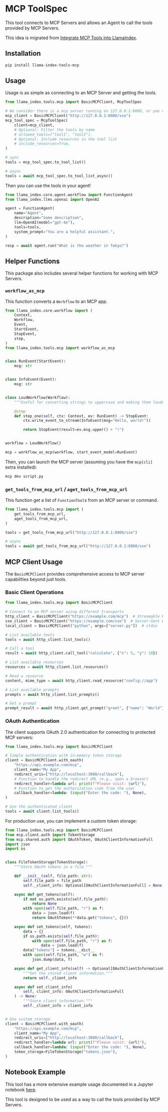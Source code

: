 # MCP ToolSpec

This tool connects to MCP Servers and allows an Agent to call the tools provided by MCP Servers.

This idea is migrated from [Integrate MCP Tools into LlamaIndex](https://psiace.me/posts/integrate-mcp-tools-into-llamaindex/).

## Installation

```bash
pip install llama-index-tools-mcp
```

## Usage

Usage is as simple as connecting to an MCP Server and getting the tools.

```python
from llama_index.tools.mcp import BasicMCPClient, McpToolSpec

# We consider there is a mcp server running on 127.0.0.1:8000, or you can use the mcp client to connect to your own mcp server.
mcp_client = BasicMCPClient("http://127.0.0.1:8000/sse")
mcp_tool_spec = McpToolSpec(
    client=mcp_client,
    # Optional: Filter the tools by name
    # allowed_tools=["tool1", "tool2"],
    # Optional: Include resources in the tool list
    # include_resources=True,
)

# sync
tools = mcp_tool_spec.to_tool_list()

# async
tools = await mcp_tool_spec.to_tool_list_async()
```

Then you can use the tools in your agent!

```python
from llama_index.core.agent.workflow import FunctionAgent
from llama_index.llms.openai import OpenAI

agent = FunctionAgent(
    name="Agent",
    description="Some description",
    llm=OpenAI(model="gpt-4o"),
    tools=tools,
    system_prompt="You are a helpful assistant.",
)

resp = await agent.run("What is the weather in Tokyo?")
```

## Helper Functions

This package also includes several helper functions for working with MCP Servers.

### `workflow_as_mcp`

This function converts a `Workflow` to an MCP app.

```python
from llama_index.core.workflow import (
    Context,
    Workflow,
    Event,
    StartEvent,
    StopEvent,
    step,
)
from llama_index.tools.mcp import workflow_as_mcp


class RunEvent(StartEvent):
    msg: str


class InfoEvent(Event):
    msg: str


class LoudWorkflow(Workflow):
    """Useful for converting strings to uppercase and making them louder."""

    @step
    def step_one(self, ctx: Context, ev: RunEvent) -> StopEvent:
        ctx.write_event_to_stream(InfoEvent(msg="Hello, world!"))

        return StopEvent(result=ev.msg.upper() + "!")


workflow = LoudWorkflow()

mcp = workflow_as_mcp(workflow, start_event_model=RunEvent)
```

Then, you can launch the MCP server (assuming you have the `mcp[cli]` extra installed):

```bash
mcp dev script.py
```

### `get_tools_from_mcp_url` / `aget_tools_from_mcp_url`

This function get a list of `FunctionTool`s from an MCP server or command.

```python
from llama_index.tools.mcp import (
    get_tools_from_mcp_url,
    aget_tools_from_mcp_url,
)

tools = get_tools_from_mcp_url("http://127.0.0.1:8000/sse")

# async
tools = await get_tools_from_mcp_url("http://127.0.0.1:8000/sse")
```

## MCP Client Usage

The `BasicMCPClient` provides comprehensive access to MCP server capabilities beyond just tools.

### Basic Client Operations

```python
from llama_index.tools.mcp import BasicMCPClient

# Connect to an MCP server using different transports
http_client = BasicMCPClient("https://example.com/mcp")  # Streamable HTTP
sse_client = BasicMCPClient("https://example.com/sse")  # Server-Sent Events
local_client = BasicMCPClient("python", args=["server.py"])  # stdio

# List available tools
tools = await http_client.list_tools()

# Call a tool
result = await http_client.call_tool("calculate", {"x": 5, "y": 10})

# List available resources
resources = await http_client.list_resources()

# Read a resource
content, mime_type = await http_client.read_resource("config://app")

# List available prompts
prompts = await http_client.list_prompts()

# Get a prompt
prompt_result = await http_client.get_prompt("greet", {"name": "World"})
```

### OAuth Authentication

The client supports OAuth 2.0 authentication for connecting to protected MCP servers:

```python
from llama_index.tools.mcp import BasicMCPClient

# Simple authentication with in-memory token storage
client = BasicMCPClient.with_oauth(
    "https://api.example.com/mcp",
    client_name="My App",
    redirect_uris=["http://localhost:3000/callback"],
    # Function to handle the redirect URL (e.g., open a browser)
    redirect_handler=lambda url: print(f"Please visit: {url}"),
    # Function to get the authorization code from the user
    callback_handler=lambda: (input("Enter the code: "), None),
)

# Use the authenticated client
tools = await client.list_tools()
```

For production use, you can implement a custom token storage:

```python
from llama_index.tools.mcp import BasicMCPClient
from mcp.client.auth import TokenStorage
from mcp.shared.auth import OAuthToken, OAuthClientInformationFull
import json
import os


class FileTokenStorage(TokenStorage):
    """Store OAuth tokens in a file."""

    def __init__(self, file_path: str):
        self.file_path = file_path
        self._client_info: Optional[OAuthClientInformationFull] = None

    async def get_tokens(self):
        if not os.path.exists(self.file_path):
            return None
        with open(self.file_path, "r") as f:
            data = json.load(f)
            return OAuthToken(**data.get("tokens", {}))

    async def set_tokens(self, tokens):
        data = {}
        if os.path.exists(self.file_path):
            with open(self.file_path, "r") as f:
                data = json.load(f)
        data["tokens"] = tokens.__dict__
        with open(self.file_path, "w") as f:
            json.dump(data, f)

    async def get_client_info(self) -> Optional[OAuthClientInformationFull]:
        """Get the stored client information."""
        return self._client_info

    async def set_client_info(
        self, client_info: OAuthClientInformationFull
    ) -> None:
        """Store client information."""
        self._client_info = client_info


# Use custom storage
client = BasicMCPClient.with_oauth(
    "https://api.example.com/mcp",
    client_name="My App",
    redirect_uris=["http://localhost:3000/callback"],
    redirect_handler=lambda url: print(f"Please visit: {url}"),
    callback_handler=lambda: (input("Enter the code: "), None),
    token_storage=FileTokenStorage("tokens.json"),
)
```

## Notebook Example

This tool has a more extensive example usage documented in a Jupyter notebook [here](https://github.com/run-llama/llama_index/blob/main/llama-index-integrations/tools/llama-index-tools-mcp/examples/mcp.ipynb).

This tool is designed to be used as a way to call the tools provided by MCP Servers.
